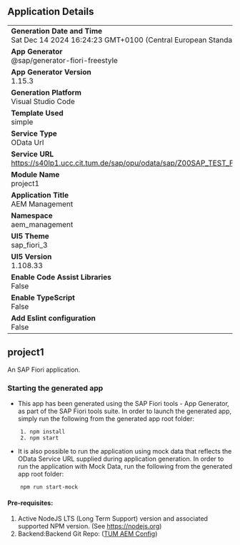 ## Application Details
|               |
| ------------- |
|**Generation Date and Time**<br>Sat Dec 14 2024 16:24:23 GMT+0100 (Central European Standard Time)|
|**App Generator**<br>@sap/generator-fiori-freestyle|
|**App Generator Version**<br>1.15.3|
|**Generation Platform**<br>Visual Studio Code|
|**Template Used**<br>simple|
|**Service Type**<br>OData Url|
|**Service URL**<br>https://s40lp1.ucc.cit.tum.de/sap/opu/odata/sap/Z00SAP_TEST_FOR_UI5/|
|**Module Name**<br>project1|
|**Application Title**<br>AEM Management|
|**Namespace**<br>aem_management|
|**UI5 Theme**<br>sap_fiori_3|
|**UI5 Version**<br>1.108.33|
|**Enable Code Assist Libraries**<br>False|
|**Enable TypeScript**<br>False|
|**Add Eslint configuration**<br>False|

## project1

An SAP Fiori application.

### Starting the generated app

-   This app has been generated using the SAP Fiori tools - App Generator, as part of the SAP Fiori tools suite.  In order to launch the generated app, simply run the following from the generated app root folder:

```
    1. npm install
    2. npm start
```

- It is also possible to run the application using mock data that reflects the OData Service URL supplied during application generation.  In order to run the application with Mock Data, run the following from the generated app root folder:

```
    npm run start-mock
```

#### Pre-requisites:

1. Active NodeJS LTS (Long Term Support) version and associated supported NPM version.  (See https://nodejs.org)
2. Backend:Backend Git Repo: ([TUM AEM Config](https://github.com/AchiTsa/SAP_TUM_AEM_Config/tree/main))


